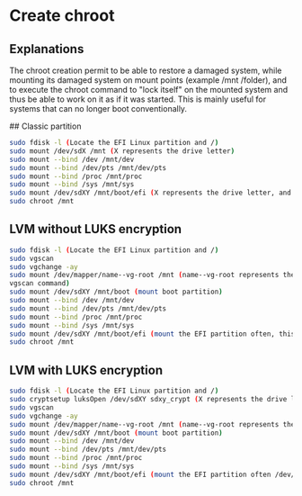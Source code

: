 # Create chroot

## Explanations
The chroot creation permit to be able to restore a damaged system, while mounting its damaged system on mount points (example /mnt /folder), and to execute the chroot command to "lock itself" on the mounted system and thus be able to work on it as if it was started.
This is mainly useful for systems that can no longer boot conventionally.

## Classic partition

```bash
sudo fdisk -l (Locate the EFI Linux partition and /)
sudo mount /dev/sdX /mnt (X represents the drive letter)
sudo mount --bind /dev /mnt/dev
sudo mount --bind /dev/pts /mnt/dev/pts
sudo mount --bind /proc /mnt/proc
sudo mount --bind /sys /mnt/sys
sudo mount /dev/sdXY /mnt/boot/efi (X represents the drive letter, and the Y the EFI partition number, it should be the first)
sudo chroot /mnt
```

## LVM without LUKS encryption

```bash
sudo fdisk -l (Locate the EFI Linux partition and /)
sudo vgscan
sudo vgchange -ay
sudo mount /dev/mapper/name--vg-root /mnt (name--vg-root represents the name of the logical volume returned by the 
vgscan command)
sudo mount /dev/sdXY /mnt/boot (mount boot partition)
sudo mount --bind /dev /mnt/dev
sudo mount --bind /dev/pts /mnt/dev/pts
sudo mount --bind /proc /mnt/proc
sudo mount --bind /sys /mnt/sys
sudo mount /dev/sdXY /mnt/boot/efi (mount the EFI partition often, this partition is often the first)
sudo chroot /mnt
```

## LVM with LUKS encryption
```bash
sudo fdisk -l (Locate the EFI Linux partition and /)
sudo cryptsetup luksOpen /dev/sdXY sdxy_crypt (X represents the drive letter, Y the partition / encrypted number)
sudo vgscan
sudo vgchange -ay
sudo mount /dev/mapper/name--vg-root /mnt (name--vg-root represents the name of the logical volume returned by the vgscan command)
sudo mount /dev/sdXY /mnt/boot (mount boot partition)
sudo mount --bind /dev /mnt/dev
sudo mount --bind /dev/pts /mnt/dev/pts
sudo mount --bind /proc /mnt/proc
sudo mount --bind /sys /mnt/sys
sudo mount /dev/sdXY /mnt/boot/efi (mount the EFI partition often /dev/sdX1)
sudo chroot /mnt
```